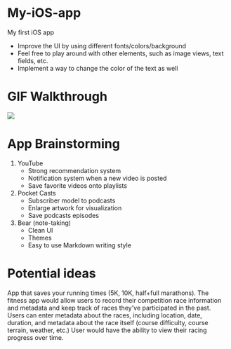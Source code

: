 # My-iOS-app

My first iOS app

- Improve the UI by using different fonts/colors/background
- Feel free to play around with other elements, such as image views, text fields, etc.
- Implement a way to change the color of the text as well

# GIF Walkthrough
![](https://i.imgur.com/Ty15W83)

# App Brainstorming

1. YouTube
   - Strong recommendation system
   - Notification system when a new video is posted
   - Save favorite videos onto playlists
2. Pocket Casts
   - Subscriber model to podcasts
   - Enlarge artwork for visualization
   - Save podcasts episodes
3. Bear (note-taking)
   - Clean UI
   - Themes
   - Easy to use Markdown writing style

# Potential ideas

App that saves your running times (5K, 10K, half+full marathons). The fitness app would allow users to record their competition race information and metadata and keep track of races they've participated in the past. Users can enter metadata about the races, including location, date, duration, and metadata about the race itself (course difficulty, course terrain, weather, etc.) User would have the ability to view their racing progress over time.
